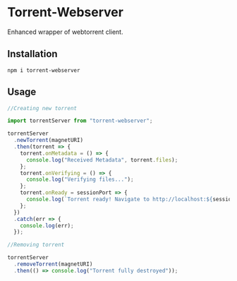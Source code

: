 # Torrent-Webserver

Enhanced wrapper of webtorrent client.

## Installation

```shell
npm i torrent-webserver
```

## Usage

```js
//Creating new torrent

import torrentServer from "torrent-webserver";

torrentServer
  .newTorrent(magnetURI)
  .then(torrent => {
    torrent.onMetadata = () => {
      console.log("Received Metadata", torrent.files);
    };
    torrent.onVerifying = () => {
      console.log("Verifying files...");
    };
    torrent.onReady = sessionPort => {
      console.log(`Torrent ready! Navigate to http://localhost:${sessionPort}`);
    };
  })
  .catch(err => {
    console.log(err);
  });

//Removing torrent

torrentServer
  .removeTorrent(magnetURI)
  .then(() => console.log("Torrent fully destroyed"));
```